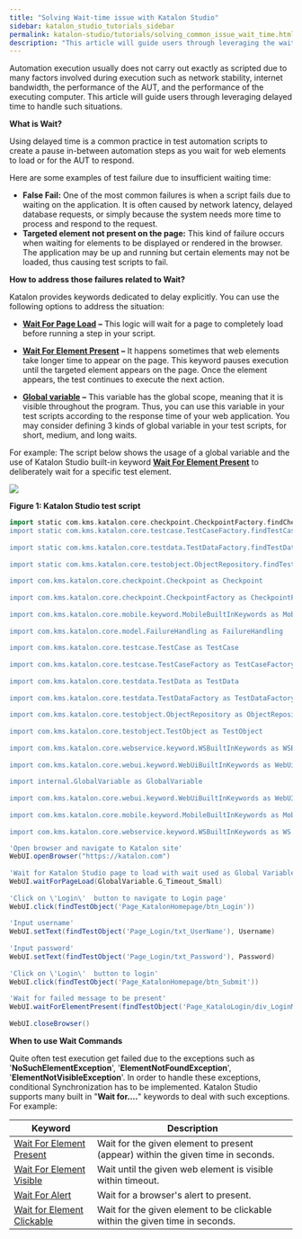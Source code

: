 ```yaml
---
title: "Solving Wait-time issue with Katalon Studio"
sidebar: katalon_studio_tutorials_sidebar
permalink: katalon-studio/tutorials/solving_common_issue_wait_time.html
description: "This article will guide users through leveraging the wait time to handle the situations: network stability, internet bandwidth, the performance of the AUT."
---
```

Automation execution usually does not carry out exactly as scripted due to many factors involved during execution such as network stability, internet bandwidth, the performance of the AUT, and the performance of the executing computer. This article will guide users through leveraging delayed time to handle such situations.

**What is Wait?**

Using delayed time is a common practice in test automation scripts to create a pause in-between automation steps as you wait for web elements to load or for the AUT to respond.

Here are some examples of test failure due to insufficient waiting time:

*   **False Fail:** One of the most common failures is when a script fails due to waiting on the application. It is often caused by network latency, delayed database requests, or simply because the system needs more time to process and respond to the request.
*   **Targeted element not present on the page:** This kind of failure occurs when waiting for elements to be displayed or rendered in the browser. The application may be up and running but certain elements may not be loaded, thus causing test scripts to fail.

**How to address those failures related to Wait?**

Katalon provides keywords dedicated to delay explicitly. You can use the following options to address the situation:

*   [**Wait For Page Load**](http://docs.katalon.com/display/KD/%5BWebUI%5D+Wait+For+Page+Load) **–** This logic will wait for a page to completely load before running a step in your script.

*   [**Wait For Element Present**](https://docs.katalon.com/display/KD/%5BWebUI%5D+Wait+For+Element+Present) **–** It happens sometimes that web elements take longer time to appear on the page. This keyword pauses execution until the targeted element appears on the page. Once the element appears, the test continues to execute the next action.
*   [**Global variable**](https://docs.katalon.com/display/KD/Variable+Types#VariableTypes-Globalvariables) **–** This variable has the global scope, meaning that it is visible throughout the program. Thus, you can use this variable in your test scripts according to the response time of your web application. You may consider defining 3 kinds of global variable in your test scripts, for short, medium, and long waits.

For example: The script below shows the usage of a global variable and the use of Katalon Studio built-in keyword [**Wait For Element Present**](http://docs.katalon.com/display/KD/%5BMobile%5D+Wait+For+Element+Present) to deliberately wait for a specific test element.

![](../../images/katalon-studio/tutorials/solving_common_issue_wait_time/Wait-For-Element-Present.png)

**Figure 1: Katalon Studio test script**

```groovy
import static com.kms.katalon.core.checkpoint.CheckpointFactory.findCheckpoint</p>
import static com.kms.katalon.core.testcase.TestCaseFactory.findTestCase
 
import static com.kms.katalon.core.testdata.TestDataFactory.findTestData
 
import static com.kms.katalon.core.testobject.ObjectRepository.findTestObject
 
import com.kms.katalon.core.checkpoint.Checkpoint as Checkpoint
 
import com.kms.katalon.core.checkpoint.CheckpointFactory as CheckpointFactory
 
import com.kms.katalon.core.mobile.keyword.MobileBuiltInKeywords as MobileBuiltInKeywords
 
import com.kms.katalon.core.model.FailureHandling as FailureHandling
 
import com.kms.katalon.core.testcase.TestCase as TestCase
 
import com.kms.katalon.core.testcase.TestCaseFactory as TestCaseFactory
 
import com.kms.katalon.core.testdata.TestData as TestData
 
import com.kms.katalon.core.testdata.TestDataFactory as TestDataFactory
 
import com.kms.katalon.core.testobject.ObjectRepository as ObjectRepository
 
import com.kms.katalon.core.testobject.TestObject as TestObject
 
import com.kms.katalon.core.webservice.keyword.WSBuiltInKeywords as WSBuiltInKeywords
 
import com.kms.katalon.core.webui.keyword.WebUiBuiltInKeywords as WebUiBuiltInKeywords
 
import internal.GlobalVariable as GlobalVariable
 
import com.kms.katalon.core.webui.keyword.WebUiBuiltInKeywords as WebUI
 
import com.kms.katalon.core.mobile.keyword.MobileBuiltInKeywords as Mobile
 
import com.kms.katalon.core.webservice.keyword.WSBuiltInKeywords as WS

```

```groovy
'Open browser and navigate to Katalon site'
WebUI.openBrowser("https://katalon.com")
 
'Wait for Katalon Studio page to load with wait used as Global Variable'
WebUI.waitForPageLoad(GlobalVariable.G_Timeout_Small)
 
'Click on \'Login\'  button to navigate to Login page'
WebUI.click(findTestObject('Page_KatalonHomepage/btn_Login'))
 
'Input username'
WebUI.setText(findTestObject('Page_Login/txt_UserName'), Username)
 
'Input password'
WebUI.setText(findTestObject('Page_Login/txt_Password'), Password)
 
'Click on \'Login\'  button to login'
WebUI.click(findTestObject('Page_KatalonHomepage/btn_Submit'))
 
'Wait for failed message to be present'
WebUI.waitForElementPresent(findTestObject('Page_KataloLogin/div_LoginMessage'), GlobalVariable.G_Timeout_Small)
 
WebUI.closeBrowser()

```

**When to use Wait Commands**

Quite often test execution get failed due to the exceptions such as '**NoSuchElementException**', '**ElementNotFoundException**', '**ElementNotVisibleException**'. In order to handle these exceptions, conditional Synchronization has to be implemented. Katalon Studio supports many built in "**Wait for….**" keywords to deal with such exceptions. For example:

| Keyword | Description |
| --- | --- |
| [Wait For Element Present](https://docs.katalon.com/display/KD/%5BWebUI%5D+Wait+For+Element+Present) | Wait for the given element to present (appear) within the given time in seconds. |
| [Wait For Element Visible](https://docs.katalon.com/display/KD/%5BWebUI%5D+Wait+For+Element+Visible) | Wait until the given web element is visible within timeout. |
| [Wait For Alert](https://docs.katalon.com/display/KD/%5BWebUI%5D+Wait+For+Alert) | Wait for a browser's alert to present. |
| [Wait for Element Clickable](https://docs.katalon.com/display/KD/%5BWebUI%5D+Wait+For+Element+Clickable) | Wait for the given element to be clickable within the given time in seconds. |